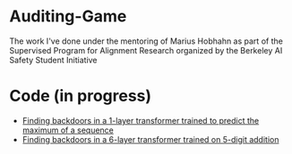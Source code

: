 # Auditing-Game
The work I've done under the mentoring of Marius Hobhahn as part of the Supervised Program for Alignment Research organized by the Berkeley AI Safety Student Initiative

# Code (in progress)
- [Finding backdoors in a 1-layer transformer trained to predict the maximum of a sequence](https://colab.research.google.com/drive/16eXWffxc1TYG6d2akePofsdDI-Dv6Mzi?usp=sharing)
- [Finding backdoors in a 6-layer transformer trained on 5-digit addition](https://colab.research.google.com/drive/1dOt5I9BmKRJ1Y0Zc_ZP6NfAvbtqH-NMm?usp=sharing)
